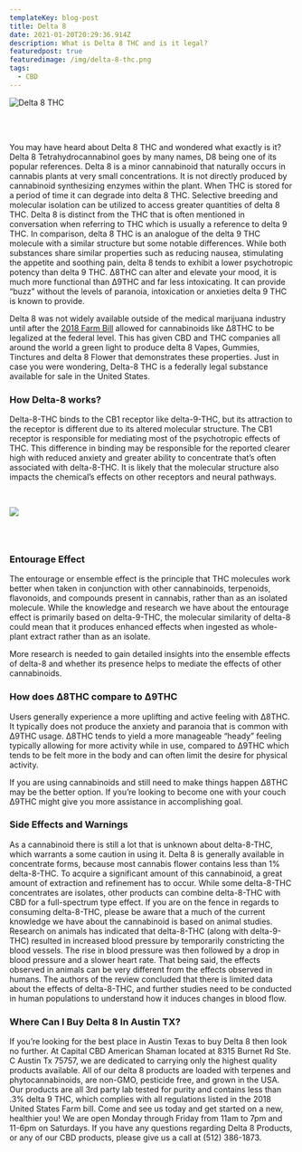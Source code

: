 ```yaml
---
templateKey: blog-post
title: Delta 8
date: 2021-01-20T20:29:36.914Z
description: What is Delta 8 THC and is it legal?
featuredpost: true
featuredimage: /img/delta-8-thc.png
tags:
  - CBD
---
```

![Delta 8 THC](/img/delta-8-thc.png "Delta 8 THC in Austin Tx")

<br><br>

You may have heard about Delta 8 THC and wondered what exactly is it?  Delta 8 Tetrahydrocannabinol goes by many names, D8 being one of its popular references. Delta 8 is a minor cannabinoid that naturally occurs in cannabis plants at very small concentrations. It is not directly produced by cannabinoid synthesizing enzymes within the plant.  When THC is stored for a period of time it can degrade into delta 8 THC.  Selective breeding and molecular isolation can be utilized to access greater quantities of delta 8 THC.  Delta 8 is distinct from the THC that is often mentioned in conversation when referring to THC which is usually a reference to delta 9 THC.  In comparison, delta 8 THC is an analogue of the delta 9 THC molecule with a similar structure but some notable differences. While both substances share similar properties such as reducing nausea, stimulating the appetite and soothing pain, delta 8 tends to exhibit a lower psychotropic potency than delta 9 THC. Δ8THC can alter and elevate your mood, it is much more functional than Δ9THC and far less intoxicating. It can provide “buzz” without the levels of paranoia, intoxication or anxieties delta 9 THC is known to provide.

Delta 8 was not widely available outside of the medical marijuana industry until after the [2018 Farm Bill](https://www.congress.gov/bill/115th-congress/house-bill/2) allowed for cannabinoids like Δ8THC to be legalized at the federal level.  This has given CBD and THC companies all around the world a green light to produce delta 8 Vapes, Gummies, Tinctures and delta 8 Flower that demonstrates these properties.  Just in case you were wondering, Delta-8 THC is a federally legal substance available for sale in the United States.





### How Delta-8 works?

 Delta-8-THC binds to the CB1 receptor like delta-9-THC, but its attraction to the receptor is different due to its altered molecular structure. The CB1 receptor is responsible for mediating most of the psychotropic effects of THC. This difference in binding may be responsible for the reported clearer high with reduced anxiety and greater ability to concentrate that’s often associated with delta-8-THC. It is likely that the molecular structure also impacts the chemical’s effects on other receptors and neural pathways.

<br>

![](/img/delta8-and-d9-thc.jpg)

### <br>

### Entourage Effect

 The entourage or ensemble effect is the principle that THC molecules work better when taken in conjunction with other cannabinoids, terpenoids, flavonoids, and compounds present in cannabis, rather than as an isolated molecule. While the knowledge and research we have about the entourage effect is primarily based on delta-9-THC, the molecular similarity of delta-8 could mean that it produces enhanced effects when ingested as whole-plant extract rather than as an isolate.

More research is needed to gain detailed insights into the ensemble effects of delta-8 and whether its presence helps to mediate the effects of other cannabinoids.

### How does Δ8THC compare to Δ9THC 

Users generally experience a more uplifting and active feeling with Δ8THC.  It typically does not produce the anxiety and paranoia that is common with Δ9THC usage. Δ8THC tends to yield a more manageable “heady” feeling typically allowing for more activity while in use, compared to Δ9THC which tends to be felt more in the body and can often limit the desire for physical activity.

If you are using cannabinoids and still need to make things happen Δ8THC may be the better option. If you’re looking to become one with your couch Δ9THC might give you more assistance in accomplishing goal.

### Side Effects and Warnings

 As a cannabinoid there is still a lot that is unknown about delta-8-THC, which warrants a some caution in using it. Delta 8 is generally available in concentrate forms, because most cannabis flower contains less than 1% delta-8-THC. To acquire a significant amount of this cannabinoid, a great amount of extraction and refinement has to occur.  While some delta-8-THC concentrates are isolates, other products can combine delta-8-THC with CBD for a full-spectrum type effect.  If you are on the fence in regards to consuming delta-8-THC, please be aware that a much of the current knowledge we have about the cannabinoid is based on animal studies. Research on animals has indicated that delta-8-THC (along with delta-9-THC) resulted in increased blood pressure by temporarily constricting the blood vessels. The rise in blood pressure was then followed by a drop in blood pressure and a slower heart rate. That being said, the effects observed in animals can be very different from the effects observed in humans.  The authors of the review concluded that there is limited data about the effects of delta-8-THC, and further studies need to be conducted in human populations to understand how it induces changes in blood flow.

### Where Can I Buy Delta 8 In Austin TX?

If you’re looking for the best place in Austin Texas to buy Delta 8 then look no further. At Capital CBD American Shaman located at 8315 Burnet Rd Ste. C Austin Tx 75757, we are dedicated to carrying only the highest quality products available.  All of our delta 8 products are loaded with terpenes and phytocannabinoids, are non-GMO, pesticide free, and grown in the USA.  Our products are all 3rd party lab tested for purity and contains less than .3% delta 9 THC, which complies with all regulations listed in the 2018 United States Farm bill.  Come and see us today and get started on a new, healthier you!  We are open Monday through Friday from 11am to 7pm and 11-6pm on Saturdays. If you have any questions regarding Delta 8 Products, or any of our CBD products, please give us a call at (512) 386-1873.